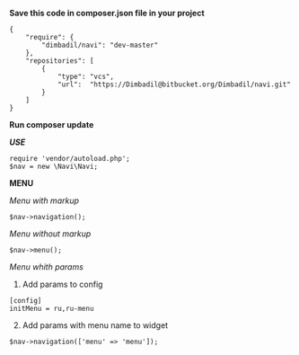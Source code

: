 **Save this code in composer.json  file in your project**


```
{
    "require": {
        "dimbadil/navi": "dev-master"
    },
    "repositories": [
        {
            "type": "vcs",
            "url":  "https://Dimbadil@bitbucket.org/Dimbadil/navi.git"
        }
    ]
}
```

**Run composer update**

***USE***
```
require 'vendor/autoload.php';
$nav = new \Navi\Navi;
```


**MENU**

*Menu with markup*
```
$nav->navigation();
```

*Menu without markup*
```
$nav->menu();
```

*Menu whith params*

1) Add params to config
```
[config]
initMenu = ru,ru-menu
```
2) Add params with menu name to widget
```
$nav->navigation(['menu' => 'menu']);
```



